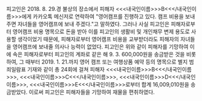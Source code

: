 피고인은 2018. 8. 29.경 불상의 장소에서 피해자 <<<내국인이름>>>B<<</내국인이름>>>에게 카카오톡 메신저로 연락하여 "영어캠프를 진행하고 있다. 캠프 비용을 보내주면 자녀들을 영어캠프에 보내 주겠다."고 말하였다.
그러나 사실 피고인은 피해자로부터 영어캠프 비용 명목으로 돈을 받아 이를 피고인의 생활비 및 개인채무 변제 용도로 사용할 생각이었기 때문에, 피해자로부터 영어캠프 비용을 교부받더라도 피해자의 자녀들을 영어캠프에 보내줄 의사나 능력이 없었다. 피고인은 위와 같이 피해자를 기망하여 이에 속은 피해자로부터 피고인의 계좌로 같은 해 9. 3. 600,000원을 송금받은 것을 비롯하여, 그 때부터 2019. 1. 21.까지 영어 캠프 또는 여행상품 예약 등의 명목으로 별지 범죄일람표 기재와 같이 총 24회에 걸쳐 피해자 <<<내국인이름>>>B<<</내국인이름>>>, <<<내국인이름>>>C<<</내국인이름>>>, <<<내국인이름>>>D<<</내국인이름>>>, <<<내국인이름>>>E<<</내국인이름>>>로부터 합계 16,009,010원을 송금받았다.
이로써 피고인은 피해자들을 기망하여 재물을 편취하였다.